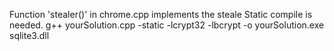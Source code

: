Function 'stealer()' in chrome.cpp implements the steale
Static compile is needed. 
g++ yourSolution.cpp -static -lcrypt32 -lbcrypt  -o yourSolution.exe sqlite3.dll